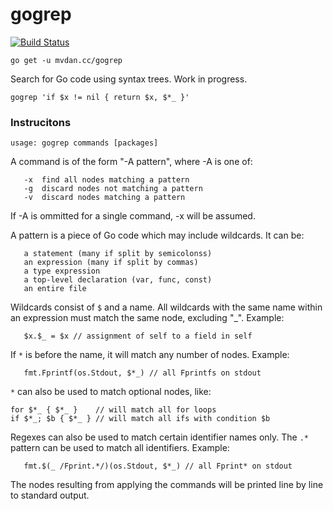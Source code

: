 # gogrep

[![Build Status](https://travis-ci.org/mvdan/gogrep.svg?branch=master)](https://travis-ci.org/mvdan/gogrep)

	go get -u mvdan.cc/gogrep

Search for Go code using syntax trees. Work in progress.

	gogrep 'if $x != nil { return $x, $*_ }'

### Instrucitons

	usage: gogrep commands [packages]

A command is of the form "-A pattern", where -A is one of:

       -x  find all nodes matching a pattern
       -g  discard nodes not matching a pattern
       -v  discard nodes matching a pattern

If -A is ommitted for a single command, -x will be assumed.

A pattern is a piece of Go code which may include wildcards. It can be:

       a statement (many if split by semicolonss)
       an expression (many if split by commas)
       a type expression
       a top-level declaration (var, func, const)
       an entire file

Wildcards consist of `$` and a name. All wildcards with the same name
within an expression must match the same node, excluding "_". Example:

       $x.$_ = $x // assignment of self to a field in self

If `*` is before the name, it will match any number of nodes. Example:

       fmt.Fprintf(os.Stdout, $*_) // all Fprintfs on stdout

`*` can also be used to match optional nodes, like:

	for $*_ { $*_ }    // will match all for loops
	if $*_; $b { $*_ } // will match all ifs with condition $b

Regexes can also be used to match certain identifier names only. The
`.*` pattern can be used to match all identifiers. Example:

       fmt.$(_ /Fprint.*/)(os.Stdout, $*_) // all Fprint* on stdout

The nodes resulting from applying the commands will be printed line by
line to standard output.
